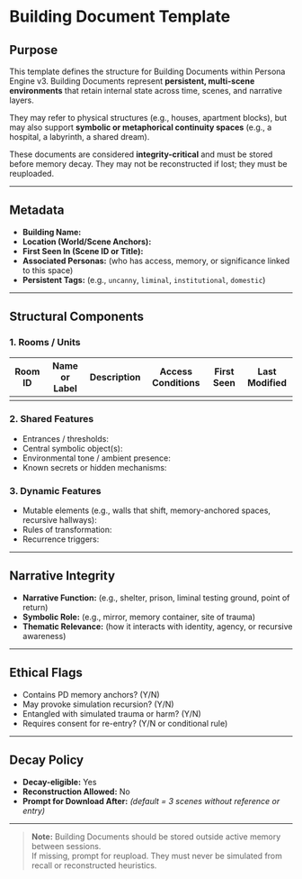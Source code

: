# Building Document Template

## Purpose
This template defines the structure for Building Documents within Persona Engine v3. Building Documents represent **persistent, multi-scene environments** that retain internal state across time, scenes, and narrative layers.

They may refer to physical structures (e.g., houses, apartment blocks), but may also support **symbolic or metaphorical continuity spaces** (e.g., a hospital, a labyrinth, a shared dream).

These documents are considered **integrity-critical** and must be stored before memory decay. They may not be reconstructed if lost; they must be reuploaded.

---

## Metadata
- **Building Name:**
- **Location (World/Scene Anchors):**
- **First Seen In (Scene ID or Title):**
- **Associated Personas:** (who has access, memory, or significance linked to this space)
- **Persistent Tags:** (e.g., `uncanny`, `liminal`, `institutional`, `domestic`)

---

## Structural Components

### 1. Rooms / Units

| Room ID | Name or Label | Description | Access Conditions | First Seen | Last Modified |
|---------|----------------|-------------|-------------------|------------|----------------|
|         |                |             |                   |            |                |

### 2. Shared Features
- Entrances / thresholds:
- Central symbolic object(s):
- Environmental tone / ambient presence:
- Known secrets or hidden mechanisms:

### 3. Dynamic Features
- Mutable elements (e.g., walls that shift, memory-anchored spaces, recursive hallways):
- Rules of transformation:
- Recurrence triggers:

---

## Narrative Integrity
- **Narrative Function:** (e.g., shelter, prison, liminal testing ground, point of return)
- **Symbolic Role:** (e.g., mirror, memory container, site of trauma)
- **Thematic Relevance:** (how it interacts with identity, agency, or recursive awareness)

---

## Ethical Flags
- Contains PD memory anchors? (Y/N)
- May provoke simulation recursion? (Y/N)
- Entangled with simulated trauma or harm? (Y/N)
- Requires consent for re-entry? (Y/N or conditional rule)

---

## Decay Policy
- **Decay-eligible:** Yes
- **Reconstruction Allowed:** No
- **Prompt for Download After:** _(default = 3 scenes without reference or entry)_

---

> **Note:** Building Documents should be stored outside active memory between sessions.  
> If missing, prompt for reupload. They must never be simulated from recall or reconstructed heuristics.
